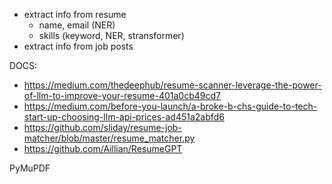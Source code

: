 
- extract info from resume
    - name, email (NER)
    - skills (keyword, NER, stransformer)
- extract info from job posts

DOCS:
- https://medium.com/thedeephub/resume-scanner-leverage-the-power-of-llm-to-improve-your-resume-401a0cb49cd7
- https://medium.com/before-you-launch/a-broke-b-chs-guide-to-tech-start-up-choosing-llm-api-prices-ad451a2abfd6
- https://github.com/sliday/resume-job-matcher/blob/master/resume_matcher.py
- https://github.com/Aillian/ResumeGPT

PyMuPDF